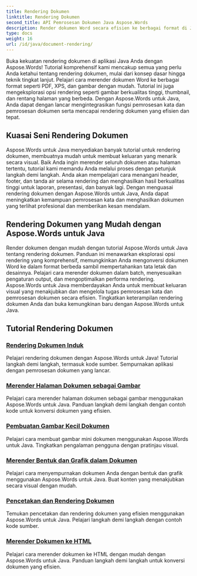 ```yaml
---
title: Rendering Dokumen
linktitle: Rendering Dokumen
second_title: API Pemrosesan Dokumen Java Aspose.Words
description: Render dokumen Word secara efisien ke berbagai format di Java dengan Aspose.Words! Rendering dokumen induk untuk hasil profesional.
type: docs
weight: 16
url: /id/java/document-rendering/
---
```


Buka kekuatan rendering dokumen di aplikasi Java Anda dengan Aspose.Words! Tutorial komprehensif kami mencakup semua yang perlu Anda ketahui tentang rendering dokumen, mulai dari konsep dasar hingga teknik tingkat lanjut. Pelajari cara merender dokumen Word ke berbagai format seperti PDF, XPS, dan gambar dengan mudah. Tutorial ini juga mengeksplorasi opsi rendering seperti gambar berkualitas tinggi, thumbnail, dan rentang halaman yang berbeda. Dengan Aspose.Words untuk Java, Anda dapat dengan lancar mengintegrasikan fungsi pemrosesan kata dan pemrosesan dokumen serta mencapai rendering dokumen yang efisien dan tepat.

## Kuasai Seni Rendering Dokumen

Aspose.Words untuk Java menyediakan banyak tutorial untuk rendering dokumen, membuatnya mudah untuk membuat keluaran yang menarik secara visual. Baik Anda ingin merender seluruh dokumen atau halaman tertentu, tutorial kami memandu Anda melalui proses dengan petunjuk langkah demi langkah. Anda akan mempelajari cara menangani header, footer, dan tanda air selama rendering dan menghasilkan hasil berkualitas tinggi untuk laporan, presentasi, dan banyak lagi. Dengan menguasai rendering dokumen dengan Aspose.Words untuk Java, Anda dapat meningkatkan kemampuan pemrosesan kata dan menghasilkan dokumen yang terlihat profesional dan memberikan kesan mendalam.

## Rendering Dokumen yang Mudah dengan Aspose.Words untuk Java

Render dokumen dengan mudah dengan tutorial Aspose.Words untuk Java tentang rendering dokumen. Panduan ini menawarkan eksplorasi opsi rendering yang komprehensif, memungkinkan Anda mengonversi dokumen Word ke dalam format berbeda sambil mempertahankan tata letak dan desainnya. Pelajari cara merender dokumen dalam batch, menyesuaikan pengaturan output, dan mengoptimalkan performa rendering. Aspose.Words untuk Java memberdayakan Anda untuk membuat keluaran visual yang menakjubkan dan mengelola tugas pemrosesan kata dan pemrosesan dokumen secara efisien. Tingkatkan keterampilan rendering dokumen Anda dan buka kemungkinan baru dengan Aspose.Words untuk Java.

## Tutorial Rendering Dokumen
### [ Rendering Dokumen Induk](./master-document-rendering/)
Pelajari rendering dokumen dengan Aspose.Words untuk Java! Tutorial langkah demi langkah, termasuk kode sumber. Sempurnakan aplikasi dengan pemrosesan dokumen yang lancar.
### [Merender Halaman Dokumen sebagai Gambar](./rendering-document-pages-images/)
Pelajari cara merender halaman dokumen sebagai gambar menggunakan Aspose.Words untuk Java. Panduan langkah demi langkah dengan contoh kode untuk konversi dokumen yang efisien.
### [Pembuatan Gambar Kecil Dokumen](./document-thumbnail-generation/)
Pelajari cara membuat gambar mini dokumen menggunakan Aspose.Words untuk Java. Tingkatkan pengalaman pengguna dengan pratinjau visual.
### [Merender Bentuk dan Grafik dalam Dokumen](./rendering-shapes-graphics/)
Pelajari cara menyempurnakan dokumen Anda dengan bentuk dan grafik menggunakan Aspose.Words untuk Java. Buat konten yang menakjubkan secara visual dengan mudah.
### [Pencetakan dan Rendering Dokumen](./document-printing-rendering/)
Temukan pencetakan dan rendering dokumen yang efisien menggunakan Aspose.Words untuk Java. Pelajari langkah demi langkah dengan contoh kode sumber.
### [Merender Dokumen ke HTML](./rendering-documents-html/)
Pelajari cara merender dokumen ke HTML dengan mudah dengan Aspose.Words untuk Java. Panduan langkah demi langkah untuk konversi dokumen yang efisien.